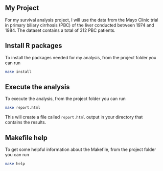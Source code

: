 ## My Project

For my survival analysis project, I will use the data from the Mayo Clinic  trial in primary biliary cirrhosis (PBC) of the liver conducted between 1974 and 1984. The dataset contains a total of 312 PBC patients.

## Install R packages

To install the packages needed for my analysis, from the project folder you can run

``` bash
make install
```

## Execute the analysis

To execute the analysis, from the project folder you can run

``` bash
make report.html
```

This will create a file called `report.html` output in your directory that contains the results.

## Makefile help

To get some helpful information about the Makefile, from the project folder you can run

``` bash
make help
```
